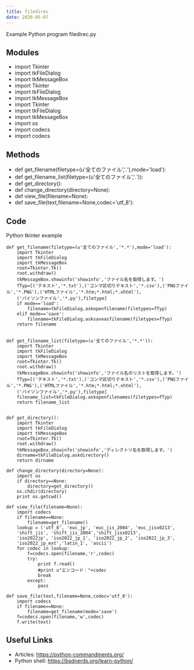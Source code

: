 ```yaml
---
title: filedirec
date: 2020-05-07
---
```

Example Python program filedirec.py

## Modules

* import Tkinter
* import tkFileDialog
* import tkMessageBox
* import Tkinter
* import tkFileDialog
* import tkMessageBox
* import Tkinter
* import tkFileDialog
* import tkMessageBox
* import os
* import codecs
* import codecs

## Methods

* def get_filename(filetype=(u'全てのファイル','*.*'),mode='load'):
* def get_filename_list(filetype=(u'全てのファイル','*.*')):
* def get_directory():
* def change_directory(directory=None):
* def view_file(filename=None):
* def save_file(text,filename=None,codec='utf_8'):

## Code

Python tkinter example

    def get_filename(filetype=(u'全てのファイル','*.*'),mode='load'):
        import Tkinter
        import tkFileDialog
        import tkMessageBox
        root=Tkinter.Tk()
        root.withdraw()
        tkMessageBox.showinfo('showinfo','ファイル名を取得します。')
        fTyp=[('テキスト','*.txt'),('コンマ区切りテキスト','*.csv'),('PNGファイル','*.PNG'),('HTMLファイル','*.htm;*.html;*.xhtml'),
        ('パイソンファイル','*.py'),filetype]
        if mode=='load':
            filename=tkFileDialog.askopenfilename(filetypes=fTyp)
        elif mode=='save':
            filename=tkFileDialog.asksaveasfilename(filetypes=fTyp)
        return filename
    
    
    def get_filename_list(filetype=(u'全てのファイル','*.*')):
        import Tkinter
        import tkFileDialog
        import tkMessageBox
        root=Tkinter.Tk()
        root.withdraw()
        tkMessageBox.showinfo('showinfo','ファイル名のリストを取得します。')
        fTyp=[('テキスト','*.txt'),('コンマ区切りテキスト','*.csv'),('PNGファイル','*.PNG'),('HTMLファイル','*.htm;*.html;*.xhtml'),
        ('パイソンファイル','*.py'),filetype]
        filename_list=tkFileDialog.askopenfilenames(filetypes=fTyp)
        return filename_list
    
    
    def get_directory():
        import Tkinter
        import tkFileDialog
        import tkMessageBox
        root=Tkinter.Tk()
        root.withdraw()
        tkMessageBox.showinfo('showinfo','ディレクトリ名を取得します。')
        dirname=tkFileDialog.askdirectory()
        return dirname
    
    def change_directory(directory=None):
        import os
        if directory==None:
            directory=get_directory()
        os.chdir(directory)
        print os.getcwd()
    
    def view_file(filename=None):
        import codecs
        if filename==None:
            filename=get_filename()
        lookup = ('utf_8', 'euc_jp', 'euc_jis_2004', 'euc_jisx0213',
        'shift_jis', 'shift_jis_2004','shift_jisx0213',
        'iso2022jp', 'iso2022_jp_1', 'iso2022_jp_2', 'iso2022_jp_3',
        'iso2022_jp_ext','latin_1', 'ascii')
        for codec in lookup:
            f=codecs.open(filename,'r',codec)
            try:
                print f.read()
                #print u"エンコード："+codec
                break
            except:
                pass
    
    def save_file(text,filename=None,codec='utf_8'):
        import codecs
        if filename==None:
            filename=get_filename(mode='save')
        f=codecs.open(filename,'w',codec)
        f.write(text)
    

## Useful Links

- Articles: https://python-commandments.org/
- Python shell: https://bsdnerds.org/learn-python/
